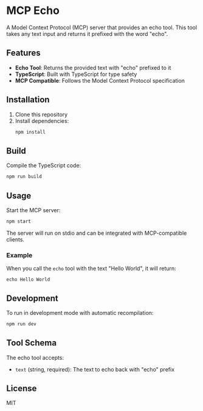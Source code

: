 # MCP Echo

A Model Context Protocol (MCP) server that provides an echo tool. This tool takes any text input and returns it prefixed with the word "echo".

## Features

- **Echo Tool**: Returns the provided text with "echo" prefixed to it
- **TypeScript**: Built with TypeScript for type safety
- **MCP Compatible**: Follows the Model Context Protocol specification

## Installation

1. Clone this repository
2. Install dependencies:
   ```bash
   npm install
   ```

## Build

Compile the TypeScript code:
```bash
npm run build
```

## Usage

Start the MCP server:
```bash
npm start
```

The server will run on stdio and can be integrated with MCP-compatible clients.

### Example

When you call the `echo` tool with the text "Hello World", it will return:
```
echo Hello World
```

## Development

To run in development mode with automatic recompilation:
```bash
npm run dev
```

## Tool Schema

The echo tool accepts:
- `text` (string, required): The text to echo back with "echo" prefix

## License

MIT 